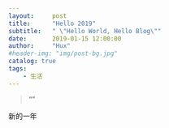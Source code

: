 ```yaml
---
layout:     post
title:      "Hello 2019"
subtitle:   " \"Hello World, Hello Blog\""
date:       2019-01-15 12:00:00
author:     "Hux"
#header-img: "img/post-bg.jpg"
catalog: true
tags:
    - 生活
---
```


> “”


新的一年


